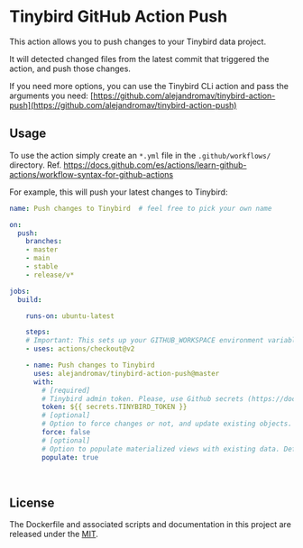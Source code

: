 # Tinybird GitHub Action Push
This action allows you to push changes to your Tinybird data project.

It will detected changed files from the latest commit that triggered the action, and push those changes.

If you need more options, you can use the Tinybird CLi action and pass the arguments you need: [https://github.com/alejandromav/tinybird-action-push](https://github.com/alejandromav/tinybird-action-push)

## Usage
To use the action simply create an `*.yml` file in the `.github/workflows/` directory. Ref. https://docs.github.com/es/actions/learn-github-actions/workflow-syntax-for-github-actions

For example, this will push your latest changes to Tinybird:

```yaml
name: Push changes to Tinybird  # feel free to pick your own name

on:
  push:
    branches:
    - master
    - main
    - stable
    - release/v*

jobs:
  build:

    runs-on: ubuntu-latest

    steps:
    # Important: This sets up your GITHUB_WORKSPACE environment variable
    - uses: actions/checkout@v2

    - name: Push changes to Tinybird
      uses: alejandromav/tinybird-action-push@master
      with:
        # [required]
        # Tinybird admin token. Please, use Github secrets (https://docs.github.com/en/actions/security-guides/encrypted-secrets)
        token: ${{ secrets.TINYBIRD_TOKEN }}
        # [optional]
        # Option to force changes or not, and update existing objects. Defaults to `true`.
        force: false
        # [optional]
        # Option to populate materialized views with existing data. Defaults to `false`.
        populate: true

```

<br>

## License
The Dockerfile and associated scripts and documentation in this project are released under the [MIT](license).
